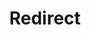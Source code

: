﻿---
layout: src/layouts/Redirect.astro
title: Redirect
redirect: https://yamldoc.liuyan.wang/docs/security/authentication/active-directory/moving-active-directory-domains
pubDate:  2023-01-01
navSearch: false
navSitemap: false
navMenu: false
---
